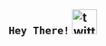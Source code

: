 ## `Hey There!` <img src="https://media0.giphy.com/media/ES4Vcv8zWfIt2/giphy.gif?cid=ecf05e47irwnqr32a4y8j0lagx8zj58vhn9p11bijbo1i1zz&rid=giphy.gif" alt="twitter" width="44" height="44"/>

<!--
**treramey/treramey** is a ✨ _special_ ✨ repository because its `README.md` (this file) appears on your GitHub profile.

Here are some ideas to get you started:

- 🔭 I’m currently working on ...
- 🌱 I’m currently learning ...
- 👯 I’m looking to collaborate on ...
- 🤔 I’m looking for help with ...
- 💬 Ask me about ...
- 📫 How to reach me: ...
- 😄 Pronouns: ...
- ⚡ Fun fact: ...
-->
